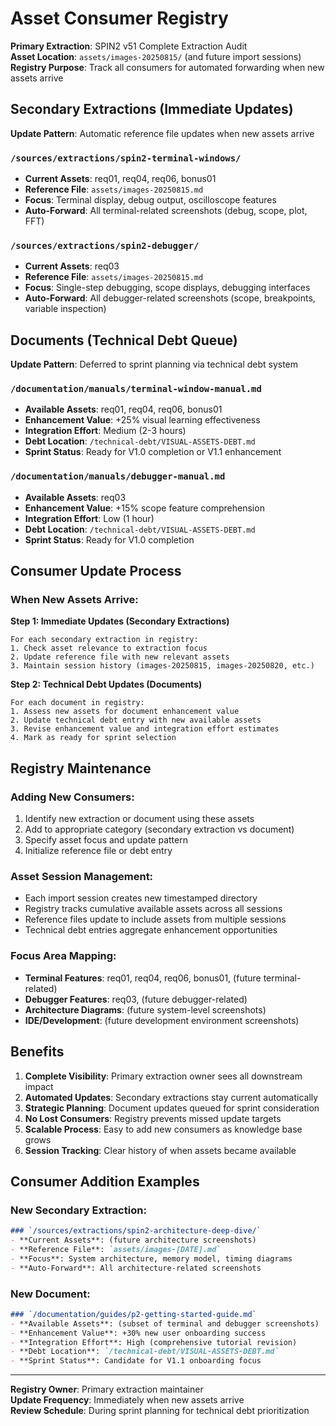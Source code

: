 # Asset Consumer Registry
**Primary Extraction**: SPIN2 v51 Complete Extraction Audit  
**Asset Location**: `assets/images-20250815/` (and future import sessions)  
**Registry Purpose**: Track all consumers for automated forwarding when new assets arrive

## Secondary Extractions (Immediate Updates)
**Update Pattern**: Automatic reference file updates when new assets arrive

### `/sources/extractions/spin2-terminal-windows/`
- **Current Assets**: req01, req04, req06, bonus01
- **Reference File**: `assets/images-20250815.md`
- **Focus**: Terminal display, debug output, oscilloscope features
- **Auto-Forward**: All terminal-related screenshots (debug, scope, plot, FFT)

### `/sources/extractions/spin2-debugger/` 
- **Current Assets**: req03
- **Reference File**: `assets/images-20250815.md`
- **Focus**: Single-step debugging, scope displays, debugging interfaces
- **Auto-Forward**: All debugger-related screenshots (scope, breakpoints, variable inspection)

## Documents (Technical Debt Queue)
**Update Pattern**: Deferred to sprint planning via technical debt system

### `/documentation/manuals/terminal-window-manual.md`
- **Available Assets**: req01, req04, req06, bonus01
- **Enhancement Value**: +25% visual learning effectiveness
- **Integration Effort**: Medium (2-3 hours)
- **Debt Location**: `/technical-debt/VISUAL-ASSETS-DEBT.md`
- **Sprint Status**: Ready for V1.0 completion or V1.1 enhancement

### `/documentation/manuals/debugger-manual.md`
- **Available Assets**: req03
- **Enhancement Value**: +15% scope feature comprehension  
- **Integration Effort**: Low (1 hour)
- **Debt Location**: `/technical-debt/VISUAL-ASSETS-DEBT.md`
- **Sprint Status**: Ready for V1.0 completion

## Consumer Update Process

### When New Assets Arrive:

**Step 1: Immediate Updates (Secondary Extractions)**
```
For each secondary extraction in registry:
1. Check asset relevance to extraction focus
2. Update reference file with new relevant assets
3. Maintain session history (images-20250815, images-20250820, etc.)
```

**Step 2: Technical Debt Updates (Documents)**
```
For each document in registry:
1. Assess new assets for document enhancement value
2. Update technical debt entry with new available assets
3. Revise enhancement value and integration effort estimates
4. Mark as ready for sprint selection
```

## Registry Maintenance

### Adding New Consumers:
1. Identify new extraction or document using these assets
2. Add to appropriate category (secondary extraction vs document)
3. Specify asset focus and update pattern
4. Initialize reference file or debt entry

### Asset Session Management:
- Each import session creates new timestamped directory
- Registry tracks cumulative available assets across all sessions
- Reference files update to include assets from multiple sessions
- Technical debt entries aggregate enhancement opportunities

### Focus Area Mapping:
- **Terminal Features**: req01, req04, req06, bonus01, (future terminal-related)
- **Debugger Features**: req03, (future debugger-related)
- **Architecture Diagrams**: (future system-level screenshots)
- **IDE/Development**: (future development environment screenshots)

## Benefits

1. **Complete Visibility**: Primary extraction owner sees all downstream impact
2. **Automated Updates**: Secondary extractions stay current automatically  
3. **Strategic Planning**: Document updates queued for sprint consideration
4. **No Lost Consumers**: Registry prevents missed update targets
5. **Scalable Process**: Easy to add new consumers as knowledge base grows
6. **Session Tracking**: Clear history of when assets became available

## Consumer Addition Examples

### New Secondary Extraction:
```markdown
### `/sources/extractions/spin2-architecture-deep-dive/`
- **Current Assets**: (future architecture screenshots)
- **Reference File**: `assets/images-[DATE].md` 
- **Focus**: System architecture, memory model, timing diagrams
- **Auto-Forward**: All architecture-related screenshots
```

### New Document:
```markdown
### `/documentation/guides/p2-getting-started-guide.md`
- **Available Assets**: (subset of terminal and debugger screenshots)
- **Enhancement Value**: +30% new user onboarding success
- **Integration Effort**: High (comprehensive tutorial revision)
- **Debt Location**: `/technical-debt/VISUAL-ASSETS-DEBT.md`
- **Sprint Status**: Candidate for V1.1 onboarding focus
```

---

**Registry Owner**: Primary extraction maintainer  
**Update Frequency**: Immediately when new assets arrive  
**Review Schedule**: During sprint planning for technical debt prioritization